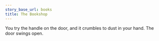 ```yaml
---
story_base_url: books
title: The Bookshop
---
```


You try the handle on the door, and it crumbles to dust in your hand. The door swings open.

